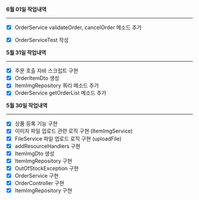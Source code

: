 **6월 01일 작업내역**

---

- [x] OrderService validateOrder, cancelOrder 메소드 추가
- [x] OrderServiceTest 작성


**5월 31일 작업내역**

---

- [x] 주문 호출 자바 스크립트 구현
- [x] OrderItemDto 생성
- [x] ItemImgRepository 쿼리 메소드 추가 
- [x] OrderService getOrderList 메소드 추가

**5월 30일 작업내역**

---

- [x] 상품 등록 기능 구현
- [x] 이미지 파일 업로드 관련 로직 구현 (ItemImgService)
- [x] FileService 파일 업로드 로직 구현 (uploadFile)
- [x] addResourceHandlers 구현
- [x] ItemImgDto 생성
- [x] ItemImgRepository 구현
- [x] OutOfStockException 구현
- [x] OrderService 구현
- [x] OrderController 구현
- [x] ItemImgRepository 구현
